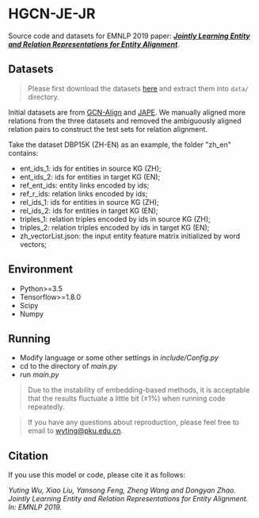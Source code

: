 # HGCN-JE-JR

Source code and datasets for EMNLP 2019 paper: ***[Jointly Learning Entity and Relation Representations for Entity Alignment](https://arxiv.org/pdf/1909.09317.pdf)***.

## Datasets

> Please first download the datasets [here](https://drive.google.com/open?id=1mfaeLXdqFnOHLYBXiTHWI7MLwtfTgPYQ) and extract them into `data/` directory.

Initial datasets are from [GCN-Align](https://github.com/1049451037/GCN-Align) and [JAPE](https://github.com/nju-websoft/JAPE).
We manually aligned more relations from the three datasets and removed the ambiguously aligned relation pairs to construct the test sets for relation alignment.

Take the dataset DBP15K (ZH-EN) as an example, the folder "zh_en" contains:
* ent_ids_1: ids for entities in source KG (ZH);
* ent_ids_2: ids for entities in target KG (EN);
* ref_ent_ids: entity links encoded by ids;
* ref_r_ids: relation links encoded by ids;
* rel_ids_1: ids for entities in source KG (ZH);
* rel_ids_2: ids for entities in target KG (EN);
* triples_1: relation triples encoded by ids in source KG (ZH);
* triples_2: relation triples encoded by ids in target KG (EN);
* zh_vectorList.json: the input entity feature matrix initialized by word vectors;

## Environment

* Python>=3.5
* Tensorflow>=1.8.0
* Scipy
* Numpy

## Running

* Modify language or some other settings in *include/Config.py*
* cd to the directory of *main.py*
* run *main.py*

> Due to the instability of embedding-based methods, it is acceptable that the results fluctuate a little bit (±1%) when running code repeatedly.

> If you have any questions about reproduction, please feel free to email to wyting@pku.edu.cn.

## Citation

If you use this model or code, please cite it as follows:

*Yuting Wu, Xiao Liu, Yansong Feng, Zheng Wang and Dongyan Zhao. Jointly Learning Entity and Relation Representations for Entity Alignment. In: EMNLP 2019.*
